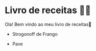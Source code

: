 # Livro de receitas :woman_cook:

Ola! Bem vindo ao meu livro de receitas:wave:

- Strogonoff de Frango

- Pave

  
